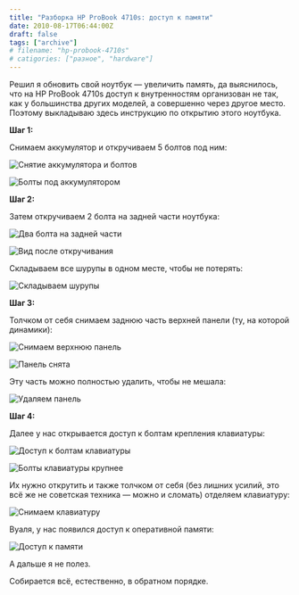 ```yaml
---
title: "Разборка HP ProBook 4710s: доступ к памяти"
date: 2010-08-17T06:44:00Z
draft: false
tags: ["archive"]
# filename: "hp-probook-4710s"
# catigories: ["разное", "hardware"]
---
```


Решил я обновить свой ноутбук — увеличить память, да выяснилось, что на HP ProBook 4710s доступ к внутренностям организован не так, как у большинства других моделей, а совершенно через другое место. Поэтому выкладываю здесь инструкцию по открытию этого ноутбука.

**Шаг 1:**

Снимаем аккумулятор и откручиваем 5 болтов под ним:

![Снятие аккумулятора и болтов](./1.JPG)

![Болты под аккумулятором](./2.JPG)

**Шаг 2:**

Затем откручиваем 2 болта на задней части ноутбука:

![Два болта на задней части](./3.JPG)

![Вид после откручивания](./4.JPG)

Складываем все шурупы в одном месте, чтобы не потерять:

![Складываем шурупы](./5.JPG)

**Шаг 3:**

Толчком от себя снимаем заднюю часть верхней панели (ту, на которой динамики):

![Снимаем верхнюю панель](./6.JPG)

![Панель снята](./7.JPG)

Эту часть можно полностью удалить, чтобы не мешала:

![Удаляем панель](./7-1.JPG)

**Шаг 4:**

Далее у нас открывается доступ к болтам крепления клавиатуры:

![Доступ к болтам клавиатуры](./8-1.JPG)

![Болты клавиатуры крупнее](./8-2.JPG)

Их нужно открутить и также толчком от себя (без лишних усилий, это всё же не советская техника — можно и сломать) отделяем клавиатуру:

![Снимаем клавиатуру](./9.JPG)

Вуаля, у нас появился доступ к оперативной памяти:

![Доступ к памяти](./10.JPG)

А дальше я не полез.

Собирается всё, естественно, в обратном порядке.

